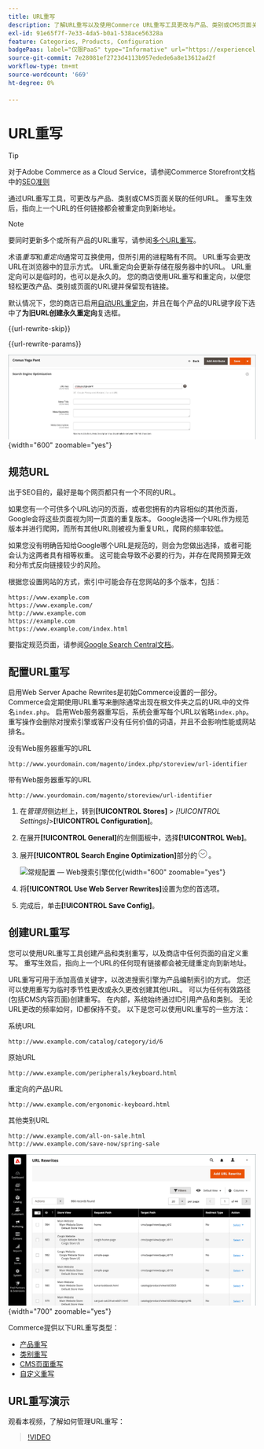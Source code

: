 ```yaml
---
title: URL重写
description: 了解URL重写以及使用Commerce URL重写工具更改与产品、类别或CMS页面关联的URL。
exl-id: 91e65f7f-7e33-4da5-b0a1-538ace56328a
feature: Categories, Products, Configuration
badgePaas: label="仅限PaaS" type="Informative" url="https://experienceleague.adobe.com/en/docs/commerce/user-guides/product-solutions" tooltip="仅适用于云项目(Adobe管理的PaaS基础架构)和内部部署项目上的Adobe Commerce 。"
source-git-commit: 7e28081ef2723d4113b957edede6a8e13612ad2f
workflow-type: tm+mt
source-wordcount: '669'
ht-degree: 0%

---
```


# URL重写

>[!TIP]
>
>对于Adobe Commerce as a Cloud Service，请参阅Commerce Storefront文档中的[SEO准则](https://experienceleague.adobe.com/developer/commerce/storefront/setup/seo/indexing/)

通过URL重写工具，可更改与产品、类别或CMS页面关联的任何URL。 重写生效后，指向上一个URL的任何链接都会被重定向到新地址。

>[!NOTE]
>
>要同时更新多个或所有产品的URL重写，请参阅[多个URL重写](url-rewrite-product.md#multiple-url-rewrites)。

术语&#x200B;_重写_&#x200B;和&#x200B;_重定向_&#x200B;通常可互换使用，但所引用的进程略有不同。 URL重写会更改URL在浏览器中的显示方式。 URL重定向会更新存储在服务器中的URL。 URL重定向可以是临时的，也可以是永久的。 您的商店使用URL重写和重定向，以便您轻松更改产品、类别或页面的URL键并保留现有链接。

默认情况下，您的商店已启用[自动URL重定向](url-redirect-product-automatic.md)，并且在每个产品的URL键字段下选中了&#x200B;**为旧URL创建永久重定向**&#x200B;复选框。

{{url-rewrite-skip}}

{{url-rewrite-params}}

![搜索引擎优化 — 创建永久URL重定向](./assets/product-search-engine-optimization-create-permanent-redirect.png){width="600" zoomable="yes"}

## 规范URL

出于SEO目的，最好是每个网页都只有一个不同的URL。

如果您有一个可供多个URL访问的页面，或者您拥有的内容相似的其他页面，Google会将这些页面视为同一页面的重复版本。 Google选择一个URL作为规范版本并进行爬网，而所有其他URL则被视为重复URL，爬网的频率较低。

如果您没有明确告知给Google哪个URL是规范的，则会为您做出选择，或者可能会认为这两者具有相等权重。 这可能会导致不必要的行为，并存在爬网预算无效和分布式反向链接较少的风险。

根据您设置网站的方式，索引中可能会存在您网站的多个版本，包括：

    https://www.example.com
    https://www.example.com/
    http://www.example.com
    https://example.com
    https://www.example.com/index.html

要指定规范页面，请参阅[Google Search Central文档](https://developers.google.com/search/docs/crawling-indexing/consolidate-duplicate-urls)。

## 配置URL重写

启用Web Server Apache Rewrites是初始Commerce设置的一部分。 Commerce会定期使用URL重写来删除通常出现在根文件夹之后的URL中的文件名`index.php`。 启用Web服务器重写后，系统会重写每个URL以省略`index.php`。 重写操作会删除对搜索引擎或客户没有任何价值的词语，并且不会影响性能或网站排名。

没有Web服务器重写的URL

    http://www.yourdomain.com/magento/index.php/storeview/url-identifier

带有Web服务器重写的URL

    http://www.yourdomain.com/magento/storeview/url-identifier

1. 在&#x200B;_管理员_&#x200B;侧边栏上，转到&#x200B;**[!UICONTROL Stores]** > _[!UICONTROL Settings]_>**[!UICONTROL Configuration]**。

1. 在展开&#x200B;**[!UICONTROL General]**&#x200B;的左侧面板中，选择&#x200B;**[!UICONTROL Web]**。

1. 展开&#x200B;**[!UICONTROL Search Engine Optimization]**&#x200B;部分的![扩展选择器](../assets/icon-display-expand.png)。

   ![常规配置 — Web搜索引擎优化](../configuration-reference/general/assets/web-search-engine-optimization.png){width="600" zoomable="yes"}

1. 将&#x200B;**[!UICONTROL Use Web Server Rewrites]**&#x200B;设置为您的首选项。

1. 完成后，单击&#x200B;**[!UICONTROL Save Config]**。

## 创建URL重写

您可以使用URL重写工具创建产品和类别重写，以及商店中任何页面的自定义重写。 重写生效后，指向上一个URL的任何现有链接都会被无缝重定向到新地址。

URL重写可用于添加高值关键字，以改进搜索引擎为产品编制索引的方式。 您还可以使用重写为临时季节性更改或永久更改创建其他URL。 可以为任何有效路径(包括CMS内容页面)创建重写。 在内部，系统始终通过ID引用产品和类别。 无论URL更改的频率如何，ID都保持不变。 以下是您可以使用URL重写的一些方法：

系统URL

    http://www.example.com/catalog/category/id/6

原始URL

    http://www.example.com/peripherals/keyboard.html

重定向的产品URL

    http://www.example.com/ergonomic-keyboard.html

其他类别URL

    http://www.example.com/all-on-sale.html
    http://www.example.com/save-now/spring-sale

![URL重写网格](./assets/url-rewrites.png){width="700" zoomable="yes"}

Commerce提供以下URL重写类型：

* [产品重写](url-rewrite-product.md)
* [类别重写](url-rewrite-category.md)
* [CMS页面重写](url-rewrite-cms-page.md)
* [自定义重写](url-rewrite-custom.md)

## URL重写演示

观看本视频，了解如何管理URL重写：

>[!VIDEO](https://video.tv.adobe.com/v/343751?quality=12&learn=on)
